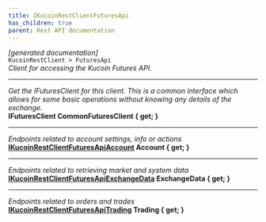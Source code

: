```yaml
---
title: IKucoinRestClientFuturesApi
has_children: true
parent: Rest API documentation
---
```

*[generated documentation]*  
`KucoinRestClient > FuturesApi`  
*Client for accessing the Kucoin Futures API.*
  
***
*Get the IFuturesClient for this client. This is a common interface which allows for some basic operations without knowing any details of the exchange.*  
**IFuturesClient CommonFuturesClient { get; }**  
***
*Endpoints related to account settings, info or actions*  
**[IKucoinRestClientFuturesApiAccount](IKucoinRestClientFuturesApiAccount.html) Account { get; }**  
***
*Endpoints related to retrieving market and system data*  
**[IKucoinRestClientFuturesApiExchangeData](IKucoinRestClientFuturesApiExchangeData.html) ExchangeData { get; }**  
***
*Endpoints related to orders and trades*  
**[IKucoinRestClientFuturesApiTrading](IKucoinRestClientFuturesApiTrading.html) Trading { get; }**  
